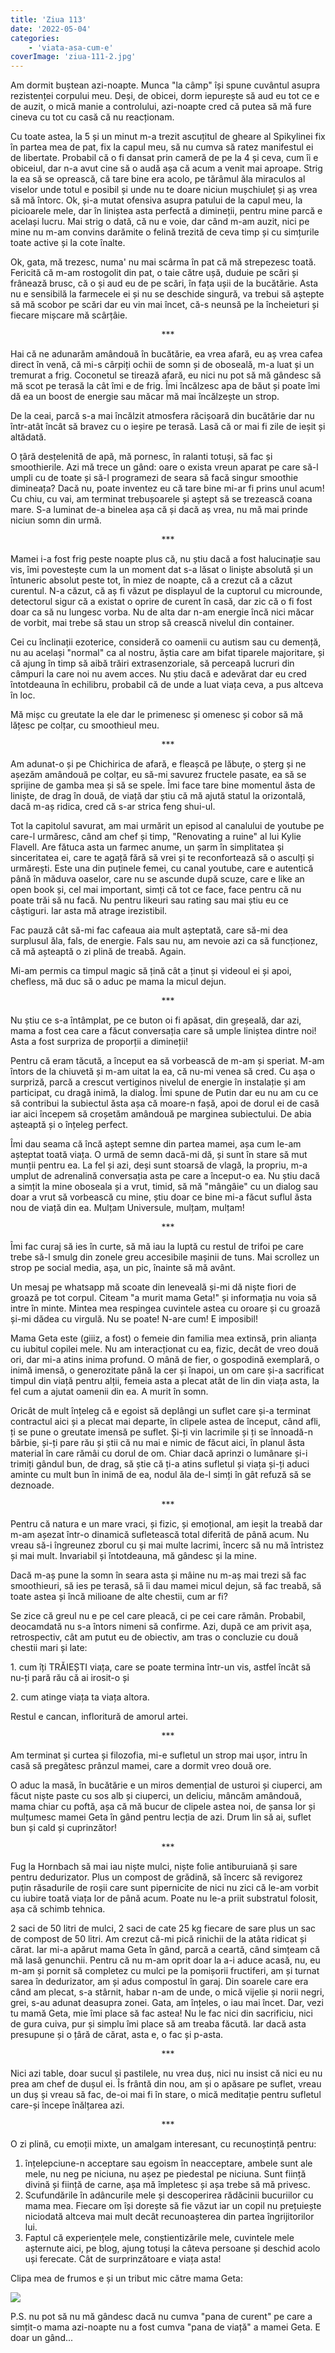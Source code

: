 ```yaml
---
title: 'Ziua 113'
date: '2022-05-04'
categories:
    - 'viata-asa-cum-e'
coverImage: 'ziua-111-2.jpg'
---
```


Am dormit buștean azi-noapte. Munca "la câmp" își spune cuvântul asupra rezistenței corpului meu. Deși, de obicei, dorm iepurește să aud eu tot ce e de auzit, o mică manie a controlului, azi-noapte cred că putea să mă fure cineva cu tot cu casă că nu reacționam.

Cu toate astea, la 5 și un minut m-a trezit ascuțitul de gheare al Spikylinei fix în partea mea de pat, fix la capul meu, să nu cumva să ratez manifestul ei de libertate. Probabil că o fi dansat prin cameră de pe la 4 și ceva, cum îi e obiceiul, dar n-a avut cine să o audă așa că acum a venit mai aproape. Strig la ea să se oprească, că tare bine era acolo, pe tărâmul ăla miraculos al viselor unde totul e posibil și unde nu te doare niciun mușchiuleț și aș vrea să mă întorc. Ok, și-a mutat ofensiva asupra patului de la capul meu, la picioarele mele, dar în liniștea asta perfectă a dimineții, pentru mine parcă e același lucru. Mai strig o dată, că nu e voie, dar când m-am auzit, nici pe mine nu m-am convins darămite o felină trezită de ceva timp și cu simțurile toate active și la cote înalte.

Ok, gata, mă trezesc, numa' nu mai scârma în pat că mă strepezesc toată. Fericită că m-am rostogolit din pat, o taie către ușă, duduie pe scări și frânează brusc, că o și aud eu de pe scări, în fața ușii de la bucătărie. Asta nu e sensibilă la farmecele ei și nu se deschide singură, va trebui să aștepte să mă scobor pe scări dar eu vin mai încet, că-s neunsă pe la încheieturi și fiecare mișcare mă scârțâie.

<p style="text-align: center;">***</p>

Hai că ne adunarăm amândouă în bucătărie, ea vrea afară, eu aș vrea cafea direct în venă, că mi-s cârpiți ochii de somn și de oboseală, m-a luat și un tremurat a frig. Coconetul se tirează afară, eu nici nu pot să mă gândesc să mă scot pe terasă la cât îmi e de frig. Îmi încălzesc apa de băut și poate îmi dă ea un boost de energie sau măcar mă mai încălzește un strop.

De la ceai, parcă s-a mai încălzit atmosfera răcișoară din bucătărie dar nu într-atât încât să bravez cu o ieșire pe terasă. Lasă că or mai fi zile de ieșit și altădată.

O țâră desțelenită de apă, mă pornesc, în ralanti totuși, să fac și smoothierile. Azi mă trece un gând: oare o exista vreun aparat pe care să-l umpli cu de toate și să-l programezi de seara să facă singur smoothie dimineața? Dacă nu, poate inventez eu că tare bine mi-ar fi prins unul acum! Cu chiu, cu vai, am terminat trebușoarele și aștept să se trezească coana mare. S-a luminat de-a binelea așa că și dacă aș vrea, nu mă mai prinde niciun somn din urmă.

<p style="text-align: center;">***</p>

Mamei i-a fost frig peste noapte plus că, nu știu dacă a fost halucinație sau vis, îmi povestește cum la un moment dat s-a lăsat o liniște absolută și un întuneric absolut peste tot, în miez de noapte, că a crezut că a căzut curentul. N-a căzut, că aș fi văzut pe displayul de la cuptorul cu microunde, detectorul sigur că a existat o oprire de curent în casă, dar zic că o fi fost doar ca să nu lungesc vorba. Nu de alta dar n-am energie încă nici măcar de vorbit, mai trebe să stau un strop să crească nivelul din container.

Cei cu înclinații ezoterice, consideră co oamenii cu autism sau cu demență, nu au același "normal" ca al nostru, ăștia care am bifat tiparele majoritare, și că ajung în timp să aibă trăiri extrasenzoriale, să perceapă lucruri din câmpuri la care noi nu avem acces. Nu știu dacă e adevărat dar eu cred întotdeauna în echilibru, probabil că de unde a luat viața ceva, a pus altceva în loc.

Mă mișc cu greutate la ele dar le primenesc și omenesc și cobor să mă lățesc pe colțar, cu smoothieul meu.

<p style="text-align: center;">***</p>

Am adunat-o și pe Chichirica de afară, e fleașcă pe lăbuțe, o șterg și ne așezăm amândouă pe colțar, eu să-mi savurez fructele pasate, ea să se sprijine de gamba mea și să se spele. Îmi face tare bine momentul ăsta de liniște, de drag în două, de viață dar știu că mă ajută statul la orizontală, dacă m-aș ridica, cred că s-ar strica feng shui-ul.

Tot la capitolul savurat, am mai urmărit un episod al canalului de youtube pe care-l urmăresc, când am chef și timp, "Renovating a ruine" al lui Kylie Flavell. Are fătuca asta un farmec anume, un șarm în simplitatea și sinceritatea ei, care te agață fără să vrei și te reconfortează să o asculți și urmărești. Este una din puținele femei, cu canal youtube, care e autentică până în măduva oaselor, care nu se ascunde după scuze, care e like an open book și, cel mai important, simți că tot ce face, face pentru că nu poate trăi să nu facă. Nu pentru likeuri sau rating sau mai știu eu ce câștiguri. Iar asta mă atrage irezistibil.

Fac pauză cât să-mi fac cafeaua aia mult așteptată, care să-mi dea surplusul ăla, fals, de energie. Fals sau nu, am nevoie azi ca să funcționez, că mă așteaptă o zi plină de treabă. Again.

Mi-am permis ca timpul magic să țină cât a ținut și videoul ei și apoi, chefless, mă duc să o aduc pe mama la micul dejun.

<p style="text-align: center;">***</p>

Nu știu ce s-a întâmplat, pe ce buton oi fi apăsat, din greșeală, dar azi, mama a fost cea care a făcut conversația care să umple liniștea dintre noi! Asta a fost surpriza de proporții a dimineții!

Pentru că eram tăcută, a început ea să vorbească de m-am și speriat. M-am întors de la chiuvetă și m-am uitat la ea, că nu-mi venea să cred. Cu așa o surpriză, parcă a crescut vertiginos nivelul de energie în instalație și am participat, cu dragă inimă, la dialog. Îmi spune de Putin dar eu nu am cu ce să contribui la subiectul ăsta așa că moare-n fașă, apoi de dorul ei de casă iar aici începem să croșetăm amândouă pe marginea subiectului. De abia așteaptă și o înțeleg perfect.

Îmi dau seama că încă aștept semne din partea mamei, așa cum le-am așteptat toată viața. O urmă de semn dacă-mi dă, și sunt în stare să mut munții pentru ea. La fel și azi, deși sunt stoarsă de vlagă, la propriu, m-a umplut de adrenalină conversația asta pe care a început-o ea. Nu știu dacă a simțit la mine oboseala și a vrut, timid, să mă "mângâie" cu un dialog sau doar a vrut să vorbească cu mine, știu doar ce bine mi-a făcut suflul ăsta nou de viață din ea. Mulțam Universule, mulțam, mulțam!

<p style="text-align: center;">***</p>

Îmi fac curaj să ies în curte, să mă iau la luptă cu restul de trifoi pe care trebe să-l smulg din zonele greu accesibile mașinii de tuns. Mai scrollez un strop pe social media, așa, un pic, înainte să mă avânt.

Un mesaj pe whatsapp mă scoate din leneveală și-mi dă niște fiori de groază pe tot corpul. Citeam "a murit mama Geta!" și informația nu voia să intre în minte. Mintea mea respingea cuvintele astea cu oroare și cu groază și-mi dădea cu virgulă. Nu se poate! N-are cum! E imposibil!

Mama Geta este (giiiz, a fost) o femeie din familia mea extinsă, prin alianța cu iubitul copilei mele. Nu am interacționat cu ea, fizic, decât de vreo două ori, dar mi-a atins inima profund. O mână de fier, o gospodină exemplară, o inimă imensă, o generozitate până la cer și înapoi, un om care și-a sacrificat timpul din viață pentru alții, femeia asta a plecat atât de lin din viața asta, la fel cum a ajutat oamenii din ea. A murit în somn.

Oricât de mult înțeleg că e egoist să deplângi un suflet care și-a terminat contractul aici și a plecat mai departe, în clipele astea de început, când afli, ți se pune o greutate imensă pe suflet. Și-ți vin lacrimile și ți se înnoadă-n bărbie, și-ți pare rău și știi că nu mai e nimic de făcut aici, în planul ăsta material în care rămâi cu dorul de om. Chiar dacă aprinzi o lumânare și-i trimiți gândul bun, de drag, să știe că ți-a atins sufletul și viața și-ți aduci aminte cu mult bun în inimă de ea, nodul ăla de-l simți în gât refuză să se deznoade.

<p style="text-align: center;">***</p>

Pentru că natura e un mare vraci, și fizic, și emoțional, am ieșit la treabă dar m-am așezat într-o dinamică sufletească total diferită de până acum. Nu vreau să-i îngreunez zborul cu și mai multe lacrimi, încerc să nu mă întristez și mai mult. Invariabil și întotdeauna, mă gândesc și la mine.

Dacă m-aș pune la somn în seara asta și mâine nu m-aș mai trezi să fac smoothieuri, să ies pe terasă, să îi dau mamei micul dejun, să fac treabă, să toate astea și încă milioane de alte chestii, cum ar fi?

Se zice că greul nu e pe cel care pleacă, ci pe cei care rămân. Probabil, deocamdată nu s-a întors nimeni să confirme. Azi, după ce am privit așa, retrospectiv, cât am putut eu de obiectiv, am tras o concluzie cu două chestii mari și late:

1\. cum îți TRĂIEȘTI viața, care se poate termina într-un vis, astfel încât să nu-ți pară rău că ai irosit-o și

2\. cum atinge viața ta viața altora.

Restul e cancan, infloritură de amorul artei.

<p style="text-align: center;">***</p>

Am terminat și curtea și filozofia, mi-e sufletul un strop mai ușor, intru în casă să pregătesc prânzul mamei, care a dormit vreo două ore.

O aduc la masă, în bucătărie e un miros demențial de usturoi și ciuperci, am făcut niște paste cu sos alb și ciuperci, un deliciu, mâncăm amândouă, mama chiar cu poftă, așa că mă bucur de clipele astea noi, de șansa lor și mulțumesc mamei Geta în gând pentru lecția de azi. Drum lin să ai, suflet bun și cald și cuprinzător!

<p style="text-align: center;">***</p>

Fug la Hornbach să mai iau niște mulci, niște folie antiburuiană și sare pentru dedurizator. Plus un compost de grădină, să încerc să revigorez puțin răsadurile de roșii care sunt pipernicite de nici nu zici că le-am vorbit cu iubire toată viața lor de până acum. Poate nu le-a priit substratul folosit, așa că schimb tehnica.

2 saci de 50 litri de mulci, 2 saci de cate 25 kg fiecare de sare plus un sac de compost de 50 litri. Am crezut că-mi pică rinichii de la atâta ridicat și cărat. Iar mi-a apărut mama Geta în gând, parcă a ceartă, când simțeam că mă lasă genunchii. Pentru că nu m-am oprit doar la a-i aduce acasă, nu, eu m-am și pornit să completez cu mulci pe la pomișorii fructiferi, am și turnat sarea în dedurizator, am și adus compostul în garaj. Din soarele care era când am plecat, s-a stârnit, habar n-am de unde, o mică vijelie și norii negri, grei, s-au adunat deasupra zonei. Gata, am înțeles, o iau mai încet. Dar, vezi tu mamă Geta, mie îmi place să fac astea! Nu le fac nici din sacrificiu, nici de gura cuiva, pur și simplu îmi place să am treaba făcută. Iar dacă asta presupune și o țâră de cărat, asta e, o fac și p-asta.

<p style="text-align: center;">***</p>

Nici azi table, doar sucul și pastilele, nu vrea duș, nici nu insist că nici eu nu prea am chef de dușul ei. Îs frântă din nou, am și o apăsare pe suflet, vreau un duș și vreau să fac, de-oi mai fi în stare, o mică meditație pentru sufletul care-și începe înălțarea azi.

<p style="text-align: center;">***</p>

O zi plină, cu emoții mixte, un amalgam interesant, cu recunoștință pentru:

1. înțelepciune-n acceptare sau egoism în neacceptare, ambele sunt ale mele, nu neg pe niciuna, nu așez pe piedestal pe niciuna. Sunt ființă divină și ființă de carne, așa mă împletesc și așa trebe să mă privesc.
2. Scufundările în adâncurile mele și descoperirea rădăcinii bucuriilor cu mama mea. Fiecare om își dorește să fie văzut iar un copil nu prețuiește niciodată altceva mai mult decât recunoașterea din partea îngrijitorilor lui.
3. Faptul că experiențele mele, conștientizările mele, cuvintele mele așternute aici, pe blog, ajung totuși la câteva persoane și deschid acolo uși ferecate. Cât de surprinzătoare e viața asta!

Clipa mea de frumos e și un tribut mic către mama Geta:

![](images/mama-geta.jpeg)

P.S. nu pot să nu mă gândesc dacă nu cumva "pana de curent" pe care a simțit-o mama azi-noapte nu a fost cumva "pana de viață" a mamei Geta. E doar un gând...
